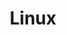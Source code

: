 ---
title: "Linux"
description: ""
slug: "linux"
image: "linux.jpg"
style:
    background: "#2a9d8f"
    color: "#fff"
---
